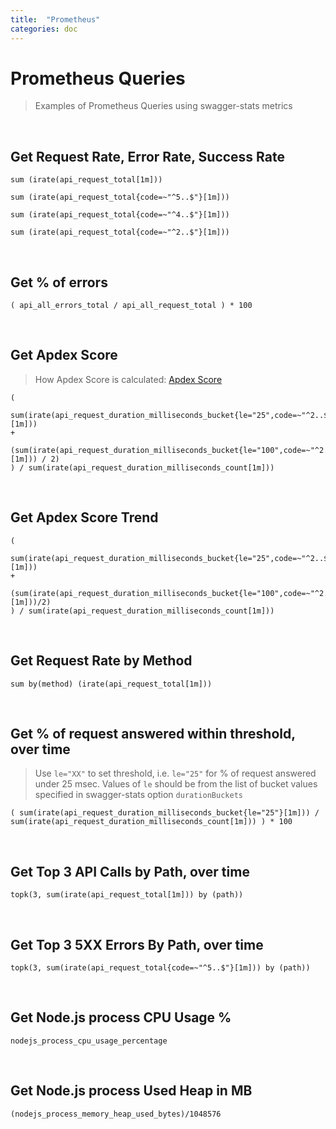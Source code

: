 ```yaml
---
title:  "Prometheus"
categories: doc
---
```


# Prometheus Queries

> Examples of Prometheus Queries using swagger-stats metrics

<br/>


## Get Request Rate, Error Rate, Success Rate

```
sum (irate(api_request_total[1m]))

sum (irate(api_request_total{code=~"^5..$"}[1m]))

sum (irate(api_request_total{code=~"^4..$"}[1m]))

sum (irate(api_request_total{code=~"^2..$"}[1m]))

```
<br/>

## Get % of errors 

```
( api_all_errors_total / api_all_request_total ) * 100
```

<br/>

## Get Apdex Score

> How Apdex Score is calculated: [Apdex Score](https://en.wikipedia.org/wiki/Apdex) 

```
(
  sum(irate(api_request_duration_milliseconds_bucket{le="25",code=~"^2..$"}[1m]))
+
  (sum(irate(api_request_duration_milliseconds_bucket{le="100",code=~"^2..$"}[1m])) / 2)
) / sum(irate(api_request_duration_milliseconds_count[1m]))
```

<br/>

## Get Apdex Score Trend

```
(
  sum(irate(api_request_duration_milliseconds_bucket{le="25",code=~"^2..$"}[1m]))
+
  (sum(irate(api_request_duration_milliseconds_bucket{le="100",code=~"^2..$"}[1m]))/2)
) / sum(irate(api_request_duration_milliseconds_count[1m]))
```
 
<br/>

## Get Request Rate by Method

```
sum by(method) (irate(api_request_total[1m]))
``` 

<br/>

## Get % of request answered within threshold, over time 

> Use `le="XX"` to set threshold, i.e. `le="25"` for % of request answered under 25 msec.
> Values of `le` should be from the list of bucket values specified in swagger-stats option `durationBuckets` 

```
( sum(irate(api_request_duration_milliseconds_bucket{le="25"}[1m])) /  sum(irate(api_request_duration_milliseconds_count[1m])) ) * 100
``` 
 
<br/>

## Get Top 3 API Calls by Path, over time 

```
topk(3, sum(irate(api_request_total[1m])) by (path))
```   

<br/>

## Get Top 3 5XX Errors By Path, over time 

```
topk(3, sum(irate(api_request_total{code=~"^5..$"}[1m])) by (path))
```   


<br/>

## Get Node.js process CPU Usage % 

```
nodejs_process_cpu_usage_percentage
```

<br/>

## Get Node.js process Used Heap in MB

```
(nodejs_process_memory_heap_used_bytes)/1048576
```

